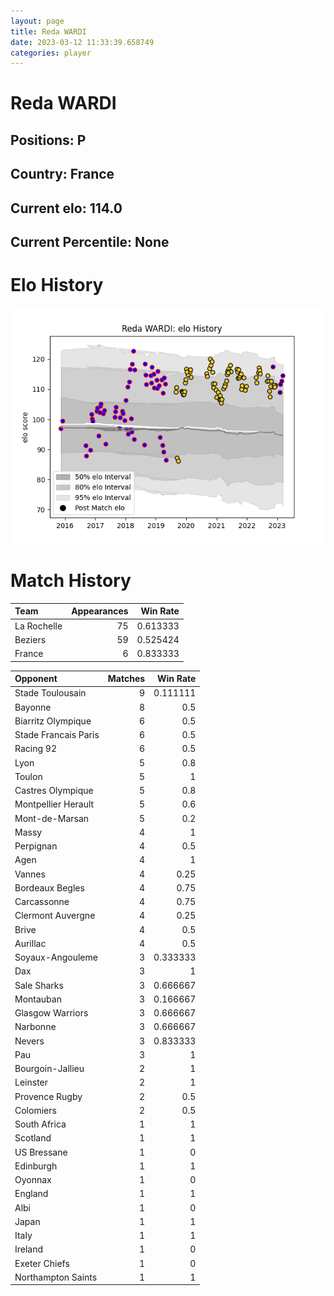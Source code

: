 ```yaml
---  
layout: page  
title: Reda WARDI  
date: 2023-03-12 11:33:39.658749  
categories: player  
---
```

# Reda WARDI

## Positions: P

## Country: France

## Current elo: 114.0

## Current Percentile: None

# Elo History


![elo history](history_RedaWARDI.png)
# Match History


| Team        |   Appearances |   Win Rate |
|:------------|--------------:|-----------:|
| La Rochelle |            75 |   0.613333 |
| Beziers     |            59 |   0.525424 |
| France      |             6 |   0.833333 |

| Opponent             |   Matches |   Win Rate |
|:---------------------|----------:|-----------:|
| Stade Toulousain     |         9 |   0.111111 |
| Bayonne              |         8 |   0.5      |
| Biarritz Olympique   |         6 |   0.5      |
| Stade Francais Paris |         6 |   0.5      |
| Racing 92            |         6 |   0.5      |
| Lyon                 |         5 |   0.8      |
| Toulon               |         5 |   1        |
| Castres Olympique    |         5 |   0.8      |
| Montpellier Herault  |         5 |   0.6      |
| Mont-de-Marsan       |         5 |   0.2      |
| Massy                |         4 |   1        |
| Perpignan            |         4 |   0.5      |
| Agen                 |         4 |   1        |
| Vannes               |         4 |   0.25     |
| Bordeaux Begles      |         4 |   0.75     |
| Carcassonne          |         4 |   0.75     |
| Clermont Auvergne    |         4 |   0.25     |
| Brive                |         4 |   0.5      |
| Aurillac             |         4 |   0.5      |
| Soyaux-Angouleme     |         3 |   0.333333 |
| Dax                  |         3 |   1        |
| Sale Sharks          |         3 |   0.666667 |
| Montauban            |         3 |   0.166667 |
| Glasgow Warriors     |         3 |   0.666667 |
| Narbonne             |         3 |   0.666667 |
| Nevers               |         3 |   0.833333 |
| Pau                  |         3 |   1        |
| Bourgoin-Jallieu     |         2 |   1        |
| Leinster             |         2 |   1        |
| Provence Rugby       |         2 |   0.5      |
| Colomiers            |         2 |   0.5      |
| South Africa         |         1 |   1        |
| Scotland             |         1 |   1        |
| US Bressane          |         1 |   0        |
| Edinburgh            |         1 |   1        |
| Oyonnax              |         1 |   0        |
| England              |         1 |   1        |
| Albi                 |         1 |   0        |
| Japan                |         1 |   1        |
| Italy                |         1 |   1        |
| Ireland              |         1 |   0        |
| Exeter Chiefs        |         1 |   0        |
| Northampton Saints   |         1 |   1        |